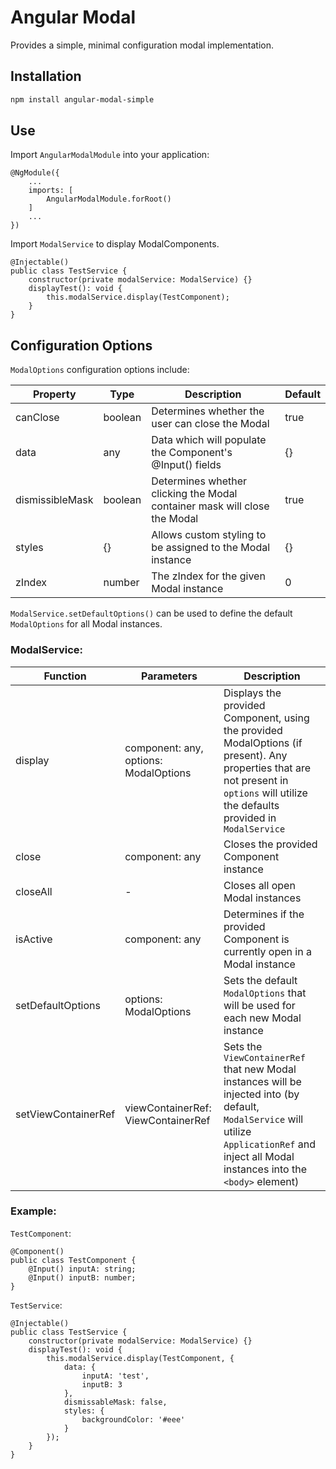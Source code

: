 # Angular Modal

Provides a simple, minimal configuration modal implementation.

## Installation

```bash
npm install angular-modal-simple
```

## Use

Import `AngularModalModule` into your application:

```
@NgModule({
    ...
    imports: [
        AngularModalModule.forRoot()
    ]
    ...
})
```

Import `ModalService` to display ModalComponents.

```
@Injectable()
public class TestService {
    constructor(private modalService: ModalService) {}
    displayTest(): void {
        this.modalService.display(TestComponent);
    }
}
```

## Configuration Options

`ModalOptions` configuration options include:

Property | Type | Description | Default
---------|------|------------ | -------
canClose | boolean | Determines whether the user can close the Modal | true
data | any | Data which will populate the Component's @Input() fields | {}
dismissibleMask | boolean | Determines whether clicking the Modal container mask will close the Modal | true
styles | {} | Allows custom styling to be assigned to the Modal instance | {}
zIndex | number | The zIndex for the given Modal instance | 0

`ModalService.setDefaultOptions()` can be used to define the default `ModalOptions` for all Modal instances.

### ModalService:

Function | Parameters | Description
-------- | ---------- | -----------
display | component: any, options: ModalOptions | Displays the provided Component, using the provided ModalOptions (if present). Any properties that are not present in `options` will utilize the defaults provided in `ModalService`
close | component: any | Closes the provided Component instance
closeAll | - | Closes all open Modal instances
isActive | component: any | Determines if the provided Component is currently open in a Modal instance
setDefaultOptions | options: ModalOptions | Sets the default `ModalOptions` that will be used for each new Modal instance
setViewContainerRef | viewContainerRef: ViewContainerRef | Sets the `ViewContainerRef` that new Modal instances will be injected into (by default, `ModalService` will utilize `ApplicationRef` and inject all Modal instances into the `<body>` element)

### Example:

`TestComponent`:

```
@Component()
public class TestComponent {
    @Input() inputA: string;
    @Input() inputB: number;
}
```

`TestService`:

```
@Injectable()
public class TestService {
    constructor(private modalService: ModalService) {}
    displayTest(): void {
        this.modalService.display(TestComponent, {
            data: {
                inputA: 'test',
                inputB: 3
            },
            dismissableMask: false,
            styles: {
                backgroundColor: '#eee'
            }
        });
    }
}
```
